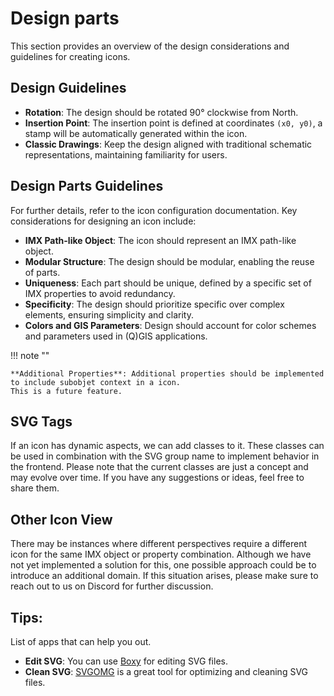 
# Design parts
This section provides an overview of the design considerations and guidelines for creating icons.

## Design Guidelines

- **Rotation**: The design should be rotated 90° clockwise from North.
- **Insertion Point**: The insertion point is defined at coordinates `(x0, y0)`, a stamp will be automatically generated within the icon.
- **Classic Drawings**: Keep the design aligned with traditional schematic representations, maintaining familiarity for users.

## Design Parts Guidelines

For further details, refer to the icon configuration documentation. Key considerations for designing an icon include:


- **IMX Path-like Object**: The icon should represent an IMX path-like object. 
- **Modular Structure**: The design should be modular, enabling the reuse of parts.
- **Uniqueness**: Each part should be unique, defined by a specific set of IMX properties to avoid redundancy.
- **Specificity**: The design should prioritize specific over complex elements, ensuring simplicity and clarity.
- **Colors and GIS Parameters**: Design should account for color schemes and parameters used in (Q)GIS applications.

!!! note ""
    
    **Additional Properties**: Additional properties should be implemented to include subobjet context in a icon.
    This is a future feature.


## SVG Tags
If an icon has dynamic aspects, we can add classes to it. These classes can be used in combination with the SVG group name to implement behavior in the frontend. 
Please note that the current classes are just a concept and may evolve over time. If you have any suggestions or ideas, feel free to share them.

## Other Icon View
There may be instances where different perspectives require a different icon for the same IMX object or property combination. 
Although we have not yet implemented a solution for this, one possible approach could be to introduce an additional domain. 
If this situation arises, please make sure to reach out to us on Discord for further discussion.

## Tips:

List of apps that can help you out.

- **Edit SVG**: You can use [Boxy](https://boxy-svg.com/) for editing SVG files.
- **Clean SVG**: [SVGOMG](https://svgomg.net/) is a great tool for optimizing and cleaning SVG files.

